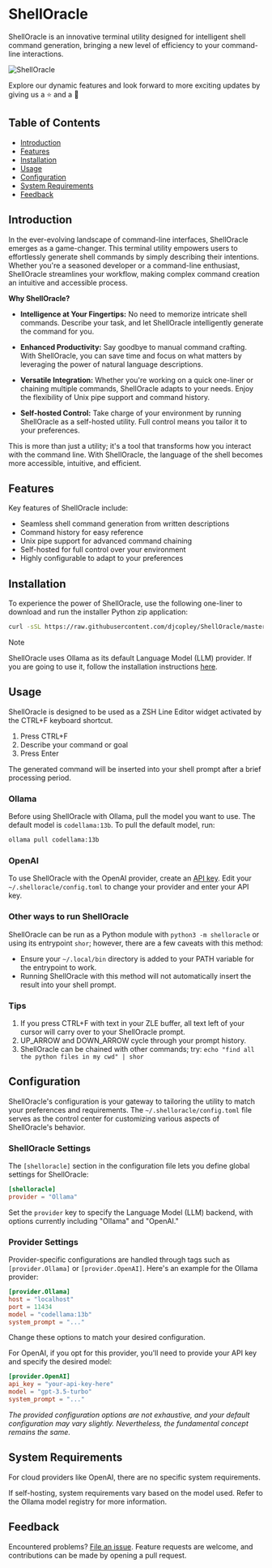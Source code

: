 # ShellOracle

ShellOracle is an innovative terminal utility designed for intelligent shell command generation, bringing a new level of
efficiency to your command-line interactions.

![ShellOracle](https://i.imgur.com/QM2LkAf.gif)

Explore our dynamic features and look forward to more exciting updates by giving us a ⭐ and a 👀

## Table of Contents

- [Introduction](#introduction)
- [Features](#features)
- [Installation](#installation)
- [Usage](#usage)
- [Configuration](#configuration)
- [System Requirements](#system-requirements)
- [Feedback](#feedback)

## Introduction

In the ever-evolving landscape of command-line interfaces, ShellOracle emerges as a game-changer. This terminal utility
empowers users to effortlessly generate shell commands by simply describing their intentions. Whether you're a seasoned
developer or a command-line enthusiast, ShellOracle streamlines your workflow, making complex command creation an
intuitive and accessible process.

**Why ShellOracle?**

- **Intelligence at Your Fingertips:** No need to memorize intricate shell commands. Describe your task, and let
  ShellOracle intelligently generate the command for you.

- **Enhanced Productivity:** Say goodbye to manual command crafting. With ShellOracle, you can save time and focus on
  what matters by leveraging the power of natural language descriptions.

- **Versatile Integration:** Whether you're working on a quick one-liner or chaining multiple commands, ShellOracle
  adapts to your needs. Enjoy the flexibility of Unix pipe support and command history.

- **Self-hosted Control:** Take charge of your environment by running ShellOracle as a self-hosted utility. Full control
  means you tailor it to your preferences.

This is more than just a utility; it's a tool that transforms how you interact with the command line. With ShellOracle,
the language of the shell becomes more accessible, intuitive, and efficient.

## Features

Key features of ShellOracle include:

* Seamless shell command generation from written descriptions
* Command history for easy reference
* Unix pipe support for advanced command chaining
* Self-hosted for full control over your environment
* Highly configurable to adapt to your preferences

## Installation

To experience the power of ShellOracle, use the following one-liner to download and run the installer Python zip
application:

```zsh
curl -sSL https://raw.githubusercontent.com/djcopley/ShellOracle/master/installer.pyz -o /tmp/installer.pyz && python3 /tmp/installer.pyz
```

> [!NOTE]  
> ShellOracle uses Ollama as its default Language Model (LLM) provider. If you are going to use it, follow the 
> installation instructions [here](https://ollama.ai/).

## Usage

ShellOracle is designed to be used as a ZSH Line Editor widget activated by the CTRL+F keyboard shortcut.

1. Press CTRL+F
2. Describe your command or goal
3. Press Enter

The generated command will be inserted into your shell prompt after a brief processing period.

### Ollama

Before using ShellOracle with Ollama, pull the model you want to use. The default model is `codellama:13b`. To pull the
default model, run:

```zsh
ollama pull codellama:13b
```

### OpenAI

To use ShellOracle with the OpenAI provider, create an [API key](https://platform.openai.com/account/api-keys). Edit
your `~/.shelloracle/config.toml` to change your provider and enter your API key.

### Other ways to run ShellOracle

ShellOracle can be run as a Python module with `python3 -m shelloracle` or using its entrypoint `shor`; however,
there are a few caveats with this method:
- Ensure your `~/.local/bin` directory is added to your PATH variable for the entrypoint to work.
- Running ShellOracle with this method will not automatically insert the result into your shell prompt.

### Tips

1. If you press CTRL+F with text in your ZLE buffer, all text left of your cursor will carry over to your ShellOracle
   prompt.
2. UP_ARROW and DOWN_ARROW cycle through your prompt history.
3. ShellOracle can be chained with other commands; try: `echo "find all the python files in my cwd" | shor`

## Configuration

ShellOracle's configuration is your gateway to tailoring the utility to match your preferences and requirements.
The `~/.shelloracle/config.toml` file serves as the control center for customizing various aspects of ShellOracle's
behavior.

### ShellOracle Settings

The `[shelloracle]` section in the configuration file lets you define global settings for ShellOracle:

```toml
[shelloracle]
provider = "Ollama"
```

Set the `provider` key to specify the Language Model (LLM) backend, with options currently including "Ollama" and 
"OpenAI."

### Provider Settings

Provider-specific configurations are handled through tags such as `[provider.Ollama]` or `[provider.OpenAI]`. Here's an
example for the Ollama provider:

```toml
[provider.Ollama]
host = "localhost"
port = 11434
model = "codellama:13b"
system_prompt = "..."
```

Change these options to match your desired configuration.

For OpenAI, if you opt for this provider, you'll need to provide your API key and specify the desired model:

```toml
[provider.OpenAI]
api_key = "your-api-key-here"
model = "gpt-3.5-turbo"
system_prompt = "..."
```

*The provided configuration options are not exhaustive, and your default configuration may vary slightly.
Nevertheless, the fundamental concept remains the same.*


## System Requirements

For cloud providers like OpenAI, there are no specific system requirements.

If self-hosting, system requirements vary based on the model used. Refer to the Ollama model registry for more
information.

## Feedback

Encountered problems? [File an issue](https://github.com/djcopley/ShellOracle/issues/new). Feature requests are welcome,
and contributions can be made by opening a pull request.